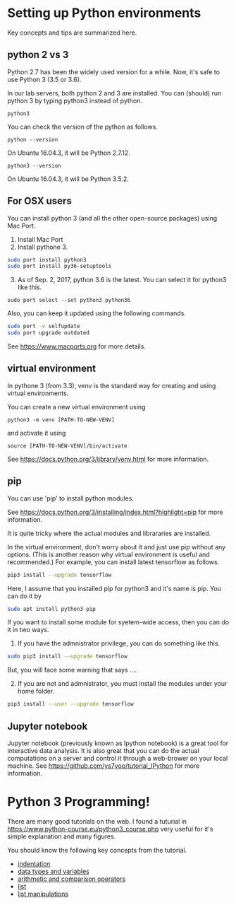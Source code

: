 
# Setting up Python environments
Key concepts and tips are summarized here.

## python 2 vs 3
Python 2.7 has been the widely used version for a while. 
Now, it's safe to use Python 3 (3.5 or 3.6).

In our lab servers, both python 2 and 3 are installed.
You can (should) run python 3 by typing python3 instead of python.
```
python3
```



You can check the version of the python as follows.
```
python --version
```
On Ubuntu 16.04.3, it will be Python 2.7.12.
```
python3 --version
```
On Ubuntu 16.04.3, it will be Python 3.5.2.

## For OSX users
You can install python 3 (and all the other open-source packages) using Mac Port. 

1. Install Mac Port
2. Install pythone 3.
```bash 
sudo port install python3
sudo port install py36-setuptools
```
3. As of Sep. 2, 2017, python 3.6 is the latest. You can select it for python3 like this.
```
sudo port select --set python3 python36
```

Also, you can keep it updated using the following commands.
```bash
sudo port -v selfupdate
sudo port upgrade outdated
```




See https://www.macports.org for more details.



## virtual environment 
In pythone 3 (from 3.3), venv is the standard way for creating and using virtual environments.

You can create a new virtual environment using
```
python3 -m venv [PATH-TO-NEW-VENV]
```
and activate it using
```
source [PATH-TO-NEW-VENV]/bin/activate
```


See https://docs.python.org/3/library/venv.html for more information.


## pip
You can use 'pip' to install python modules.

See https://docs.python.org/3/installing/index.html?highlight=pip for more information.

It is quite tricky where the actual modules and librararies are installed. 

In the virtual environment, don't worry about it and just use pip without any options.
(This is another reason why virtual environment is useful and recommended.)
For example, you can install latest tensorflow as follows.
```bash
pip3 install --upgrade tensorflow
```
Here, I assume that you installed pip for python3 and it's name is pip.
You can do it by 
```bash
sudo apt install python3-pip
```

If you want to install some module for syetem-wide access, then you can do it in two ways.
1. If you have the admnistrator privilege, you can do something like this.
  ```bash
  sudo pip3 install --upgrade tensorflow
  ```
But, you will face some warning that says ....

2. If you are not and admnistrator, you must install the modules under your home folder. 
  ```bash
  pip3 install --user --upgrade tensorflow
  ```



## Jupyter notebook
Jupyter notebook (previously known as Ipython notebook) is a great tool for interactive data analysis. 
It is also great that you can do the actual computations on a server and control it through a web-brower on your local machine. 
See https://github.com/ys7yoo/tutorial_IPython for more information.



# Python 3 Programming!

There are many good tutorials on the web. 
I found a tuturial in https://www.python-course.eu/python3_course.php very useful for it's simple explanation and many figures. 

You should know the following key concepts from the tutorial.
 - [indentation](https://www.python-course.eu/python3_blocks.php)
 - [data types and variables](https://www.python-course.eu/python3_variables.php)
 - [arithmetic and comparison operators](https://www.python-course.eu/python3_operators.php)
 - [list](https://www.python-course.eu/python3_sequential_data_types.php)
 - [list manipulations](https://www.python-course.eu/python3_list_manipulation.php)
 
 
## 
